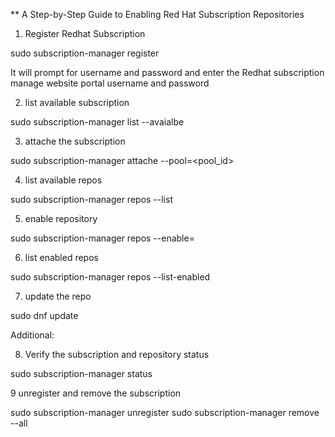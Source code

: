 ** A Step-by-Step Guide to Enabling Red Hat Subscription Repositories  

1. Register Redhat Subscription

sudo subscription-manager register

It will prompt for username and password and enter the Redhat subscription manage website portal username and password

2. list available subscription

sudo subscription-manager list --avaialbe

3. attache the subscription

sudo subscription-manager attache --pool=<pool_id>

4. list available repos

sudo subscription-manager repos --list

5. enable repository

sudo subscription-manager repos --enable=<reponame or repo ID>

6. list enabled repos

sudo subscription-manager repos --list-enabled

7. update the repo

sudo dnf update

Additional:

8. Verify the subscription and repository status

sudo subscription-manager status

9 unregister and remove the subscription

sudo subscription-manager unregister
sudo subscription-manager remove --all
